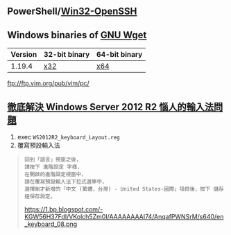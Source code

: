 

## PowerShell/[Win32-OpenSSH](https://github.com/PowerShell/Win32-OpenSSH/releases)

## Windows binaries of [GNU Wget](https://eternallybored.org/misc/wget/)
|Version|32-bit binary|64-bit binary|
|-|-|-|
|1.19.4|[x32](https://eternallybored.org/misc/wget/1.19.4/32/wget.exe)|[x64](https://eternallybored.org/misc/wget/1.19.4/64/wget.exe)|


ftp://ftp.vim.org/pub/vim/pc/


## [徹底解決 Windows Server 2012 R2 惱人的輸入法問題](http://www.weithenn.org/2015/01/ws2012r2-keyboard-layout.html)

1. exec `WS2012R2_keyboard_Layout.reg`
1. 覆寫預設輸入法
  >```
  >回到「語言」視窗之後，
  >請按下 進階設定 字樣，
  >在開啟的進階設定視窗中，
  >請在覆寫預設輸入法下拉式選單中，
  >選擇剛才新增的「中文 (繁體，台灣) - United States-國際」項目後，按下 儲存 鈕保存設定。
  >```
  >https://1.bp.blogspot.com/-KGW56H37FdI/VKolch5Zm0I/AAAAAAAAI74/AnqafPWNSrM/s640/en_keyboard_08.png
